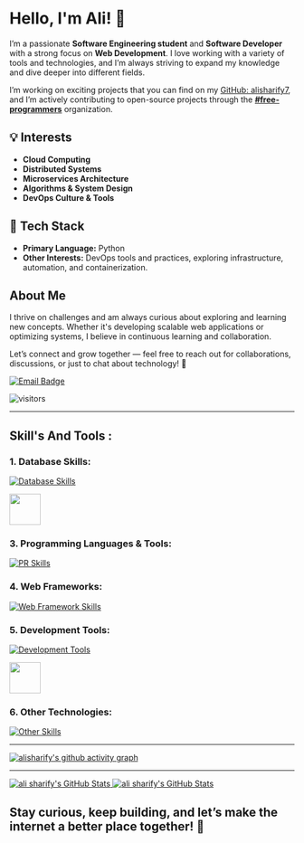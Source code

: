 # Hello, I'm Ali! 👋

I’m a passionate **Software Engineering student** and **Software Developer** with a strong focus on **Web Development**. I love working with a variety of tools and technologies, and I’m always striving to expand my knowledge and dive deeper into different fields.

I’m working on exciting projects that you can find on my [GitHub: alisharify7](https://github.com/alisharify7), and I’m actively contributing to open-source projects through the **[#free-programmers](https://github.com/free-programmers)** organization.

## 💡 Interests
- **Cloud Computing**
- **Distributed Systems**
- **Microservices Architecture**
- **Algorithms & System Design**
- **DevOps Culture & Tools**

## 🐍 Tech Stack
- **Primary Language:** Python
- **Other Interests:** DevOps tools and practices, exploring infrastructure, automation, and containerization.

## About Me
I thrive on challenges and am always curious about exploring and learning new concepts. Whether it's developing scalable web applications or optimizing systems, I believe in continuous learning and collaboration.

Let’s connect and grow together — feel free to reach out for collaborations, discussions, or just to chat about technology! 🚀

[![Email Badge](https://img.shields.io/badge/-Email-c14438?style=flat-square&logo=Gmail&logoColor=white&link=mailto:yaronhuang@foxmail.com)](mailto:alisharifyoffcial@gmail.com)

![visitors](https://komarev.com/ghpvc/?username=alisharify7gh&label=Profile%20views&color=0e75b6&style=flat)


---

## Skill's And Tools :

### 1. Database Skills:
[![Database Skills](https://skillicons.dev/icons?i=mysql,postgres,redis,sqlite,mongodb&perline=5)](https://github.com/alisharify7)

<img  style="width: 55px" src="https://icons.veryicon.com/png/o/system/asset-management-system/influxdb.png">

### 3. Programming Languages & Tools:
[![PR Skills](https://skillicons.dev/icons?i=python,js,bootstrap&perline=5)](https://github.com/alisharify7)

### 4. Web Frameworks:
[![Web Framework Skills](https://skillicons.dev/icons?i=fastapi,flask,django&perline=5)](https://github.com/alisharify7)

### 5. Development Tools:
[![Development Tools](https://skillicons.dev/icons?i=pycharm,bash,docker&perline=5)](https://github.com/alisharify7)

<img  style="width: 55px" src="https://gitlab.com/uploads/-/system/project/avatar/11674053/gitlab-ci-cd-logo_2x.png">

### 6. Other Technologies:
[![Other Skills](https://skillicons.dev/icons?i=ubuntu,rabbitmq,nginx,sentry,grafana&perline=10)](https://github.com/alisharify7)



---

[![alisharify's github activity graph](https://github-readme-activity-graph.vercel.app/graph?username=alisharify7&theme=github-compact)](https://github.com/ashutosh00710/github-readme-activity-graph)


---
<a href="https://github.com/alisharify7">
  <img  src="https://github-readme-stats.vercel.app/api?username=alisharify7&show_icons=true&line_height=30&count_private=true&title_color=ab72c0&text_color=ab72c0&icon_color=6aa6f8&bg_color=22272e" alt="ali sharify's GitHub Stats" />
</a>

<a href="https://github.com/alisharify7">
  <img  src="https://github-readme-stats.vercel.app/api/top-langs/?username=alisharify7&hide=&langs_count=50&title_color=ab72c0&text_color=ab72c0&icon_color=6aa6f8&bg_color=22272e" alt="ali sharify's GitHub Stats" />
</a>


## Stay curious, keep building, and let’s make the internet a better place together! 🚀

